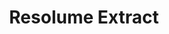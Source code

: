 ---
title: "Resolume Extract"
video:
    src: https://vimeo.com/505252122
    id: 505252122
    type: vimeo
image:
    src: /assets/videography/resolume_extract.avif
    alt: 

---